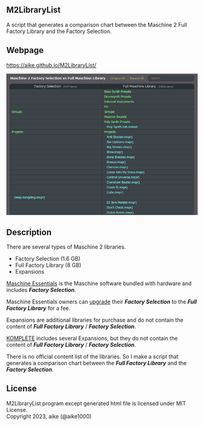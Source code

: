 M2LibraryList
---
A script that generates a comparison chart between the Maschine 2 Full Factory Library and the Factory Selection.

## Webpage
https://aike.github.io/M2LibraryList/

![screenshot](ss.png)

## Description
  
There are several types of Maschine 2 libraries.

- Factory Selection (1.6 GB)
- Full Factory Library (8 GB)
- Expansions
  
[Maschine Essentials](https://www.native-instruments.com/en/products/maschine/maschine-accessories/maschine-essentials/) is the Maschine software bundled with hardware and includes ***Factory Selection***.  
  
Maschine Essentials owners can [upgrade](https://www.native-instruments.com/en/products/maschine/maschine-accessories/upgrade-your-library/) their ***Factory Selection*** to the ***Full Factory Library*** for a fee.  
  
Expansions are additional libraries for purchase and do not contain the content of ***Full Factory Library*** / ***Factory Selection***.  
  
[KOMPLETE](https://www.native-instruments.com/en/products/komplete/bundles/komplete-14-standard/compare/) includes several Expansions, but they do not contain the content of ***Full Factory Library*** / ***Factory Selection***.  
  
There is no official content list of the libraries.
So I make a script that generates a comparison chart between the ***Full Factory Library*** and the ***Factory Selection***.

## License
M2LibraryList program except generated html file is licensed under MIT License.  
Copyright 2023, aike (@aike1000)  
